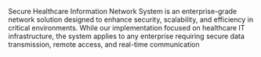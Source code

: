 Secure Healthcare Information Network System is an enterprise-grade network solution designed to enhance security, scalability, and efficiency in critical environments. While our implementation focused on healthcare IT infrastructure, the system applies to any enterprise requiring secure data transmission, remote access, and real-time communication
